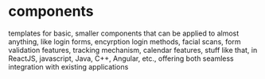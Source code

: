 # components
templates for basic, smaller components that can be applied to almost anything, like login forms, encyrption login methods, facial scans, form validation features, tracking mechanism, calendar features, stuff like that, in ReactJS, javascript, Java, C++, Angular, etc., offering both seamless integration with existing applications
